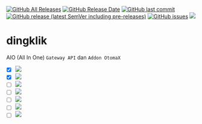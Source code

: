 [![GitHub All Releases](https://img.shields.io/github/downloads/ndiing/dingklik/total)](https://github.com/ndiing/dingklik/releases/latest)
[![GitHub Release Date](https://img.shields.io/github/release-date/ndiing/dingklik)](https://github.com/ndiing/dingklik/releases/latest)
[![GitHub last commit](https://img.shields.io/github/last-commit/ndiing/dingklik)](https://github.com/ndiing/dingklik/releases/latest)
[![GitHub release (latest SemVer including pre-releases)](https://img.shields.io/github/v/release/ndiing/dingklik?include_prereleases)](https://github.com/ndiing/dingklik/releases/latest)
[![GitHub issues](https://img.shields.io/github/issues/ndiing/dingklik)](https://github.com/ndiing/dingklik/issues/new/choose)
[![](https://img.shields.io/badge/whatsapp-ndiing-green)](https://web.whatsapp.com/send?phone=6281935155404&text=)

# dingklik
AIO (All In One) `Gateway API` dan `Addon OtomaX`

* [x] [![](https://img.shields.io/badge/readme-digiposaja@telkomsel-green)](https://github.com/ndiing/dingklik/blob/main/private/api/digiposaja/README.md)
* [x] [![](https://img.shields.io/badge/readme-griyabayar@btn-green)](https://github.com/ndiing/dingklik/blob/main/private/api/griyabayar/README.md)
* [ ] [![](https://img.shields.io/badge/readme-rita@tri-yellow)](https://github.com/ndiing/dingklik/blob/main/private/api/rita/README.md)
* [ ] [![](https://img.shields.io/badge/readme-sris@smartfren-yellow)](https://github.com/ndiing/dingklik/blob/main/private/api/sris/README.md)
* [ ] [![](https://img.shields.io/badge/readme-sidompul@xl-yellow)](https://github.com/ndiing/dingklik/blob/main/private/api/sidompul/README.md)
* [ ] [![](https://img.shields.io/badge/readme-myim3@indosat-yellow)](https://github.com/ndiing/dingklik/blob/main/private/api/myim3/README.md)
* [ ] [![](https://img.shields.io/badge/readme-whatsapp@facebook-yellow)](https://github.com/ndiing/dingklik/blob/main/private/api/whatsapp/README.md)